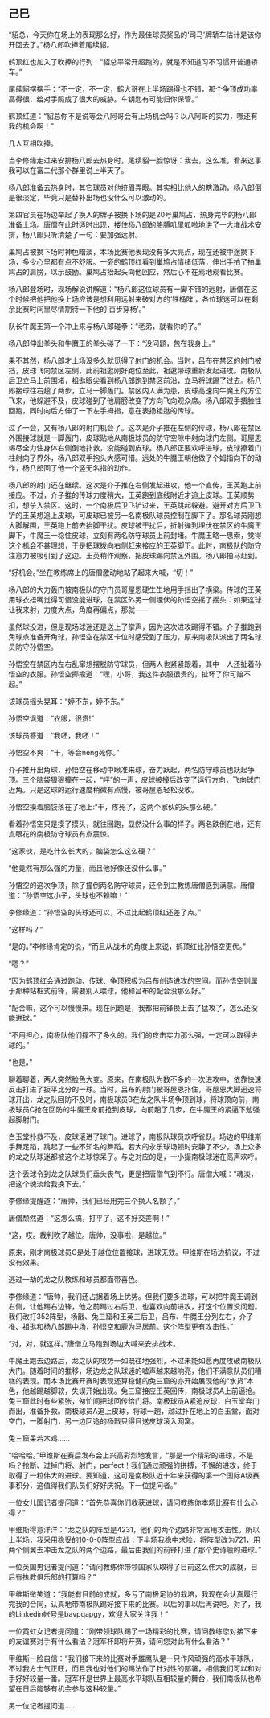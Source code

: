 ## 己巳

“貂总，今天你在场上的表现那么好，作为最佳球员奖品的‘司马’牌轿车估计是该你开回去了。”杨八郎吹捧着尾续貂。

鹤顶红也加入了吹捧的行列：“貂总平常开超跑的，就是不知道习不习惯开普通轿车。”

尾续貂摆摆手：“不一定，不一定，鹤大哥在上半场踢得也不错，那个争顶成功率高得很，给对手照成了很大的威胁。车钥匙有可能归你保管。”

鹤顶红道：“貂总你不是说等会八阿哥会有上场机会吗？以八阿哥的实力，哪还有我的机会啊！”

几人互相吹捧。

当李修缘走过来安排杨八郎去热身时，尾续貂一脸惊讶：我去，这么准，看来这事我可以在富二代那个群里说上半天了。

杨八郎准备去热身时，其它球员对他挤眉弄眼。其实相比他人的瞎激动，杨八郎倒是很淡定，毕竟只是替补出场也没什么可以激动的。

第四官员在场边举起了换人的牌子被换下场的是20号巢鸠占，热身完毕的杨八郎准备上场。唐僧在此时适时出现，搂住杨八郎的胳膊叽里呱啦地讲了一大堆战术安排，杨八郎只听清楚了一句：要加强远射。

巢鸠占被换下场时神色暗淡，本场比赛他表现没有多大亮点，现在还被中途换下场，多少心里都有点不舒服。一旁的鹤顶红看到巢鸠占情绪低落，伸出手拍了拍巢鸠占的肩膀，以示鼓励。巢鸠占抬起头向他回应，然后心不在焉地观看比赛。

杨八郎登场时，现场解说讲解道：“杨八郎这位球员有一脚不错的远射，唐僧在这个时候把他把他换上场应该是想利用远射来破对方的‘铁桶阵’，各位球迷可以在剩余比赛时间里尽情期待一下他的‘百步穿杨’。”

队长牛魔王第一个冲上来与杨八郎碰拳：“老弟，就看你的了。”

杨八郎伸出拳头和牛魔王的拳头碰了一下：“没问题，包在我身上。”

果不其然，杨八郎才上场没多久就觅得了射门的机会。当时，吕布在禁区的射门被挡，皮球飞向禁区左侧，此前祖逖刚好跑位至此，祖逖带球重新发起进攻。南极队后卫立马上前围堵，祖逖眼尖看到杨八郎跑到禁区前沿，立马将球踢了过去。杨八郎接球往右趟了两步，立马一脚轰门。禁区内人满为患，皮球高速向牛魔王的方位飞来，他躲避不及，皮球碰到了他肩膀改变了方向飞向观众席。杨八郎双手捂脸往回跑，同时向后方伸了一下左手拇指，意在表扬祖逖的传球。

过了一会，又有杨八郎的射门机会了。这次是介子推在左侧的传球，杨八郎在禁区外围接球就是一脚轰门，皮球贴地从南极球员的防守空隙中射向球门左侧。哥屋恩竭尽全力住身体右侧倒地扑救，没能碰到皮球。杨八郎正要欢呼进球，皮球擦着门柱射向了界外，杨八郎双手抱头大感可惜。远处的牛魔王朝他做了个姆指向下的动作，杨八郎回了他一个竖无名指的动作。

杨八郎的射门还在继续。这次是介子推在右侧发起进攻，他一个直传，王英跑上前接应。不过，介子推的传球力度稍大，王英跑到底线附近才追上皮球。王英顺势一扣，想杀入禁区。这时，一个南极后卫飞铲过来，王英跳起躲避。避开对方后卫飞铲的王英想追上皮球，可皮球已被另一名南极队球员控制在脚下了。那名球员刚想大脚解围，王英跑上前去抬脚干扰。皮球被干扰后，折射弹到埋伏在禁区的牛魔王脚下，牛魔王一稳住皮球，立刻有两名防守球员上前封堵。牛魔王略一思索，觉得这个机会不甚理想，于是把球拨向右侧赶来接应的王英脚下。此时，南极队的防守注意力被吸引到了这边。王英稍作观察，把皮球踢向禁区外围。杨八郎拍马赶到。

“好机会。”坐在教练席上的唐僧激动地站了起来大喊，“切！”

杨八郎的大力轰门被南极队的守门员哥屋恩硬生生地用手挡出了横梁。传球的王英用球衣捂嘴觉得可惜没能进球，在禁区外另一侧埋伏的孙悟空摇了摇头：如果这球让我来射，力度大点，角度再偏点，那就——

虽然球没进，但是现场球迷还是送上了掌声，因为这次进攻踢得不错。介子推跑到角球点准备开角球，孙悟空在禁区卡位时感受到了压力，原来南极队派出了两名球员防守孙悟空。

孙悟空在禁区内左右乱窜想摆脱防守球员，但两人也紧紧跟着，其中一人还扯着孙悟空的衣服。孙悟空揶揄道：“嘿，小哥，我这件衣服很贵的，扯坏了你可赔不起。”

该球员摇头晃耳：“婷不东，婷不东。”

孙悟空讽道：“衣服，很贵!”

该球员答道：“我呸，我呸！”

孙悟空不爽：“干，等会neng死你。”

介子推开出角球，孙悟空在移动中瞅准来球，奋力跃起，两名防守球员也跃起争顶。三个脑袋狠狠撞在一起，“呯”的一声，皮球被撞后改变了运行方向，飞向球门近角。只是这球的运行速度稍微有点慢，被哥屋恩轻松没收。

孙悟空摸着脑袋落在了地上:“干，疼死了，这两个家伙的头那么硬。”

看着孙悟空只是摸了摸头，就往回跑，显然没什么事的样子。两名跌倒在地，还有点眼花的南极防守球员有点震惊。

“这家伙，是吃什么长大的，脑袋怎么这么硬？”

“他竟然有那么强的力量，而且他好像还没什么事。”

孙悟空的这次争顶，除了撞倒两名防守球员，还令到主教练唐僧感到满意。唐僧道：“孙悟空这小子，头球也不赖嘛！”

李修缘道：“孙悟空的头球还可以，不过比起鹤顶红还差了点。”

“这样吗？”

“是的。”李修缘肯定的说，“而且从战术的角度上来说，鹤顶红比孙悟空更优。”

“嗯？”

“因为鹤顶红会通过跑动、传球、争顶积极为吕布创造进攻的空间。而孙悟空则属于那种站桩式前锋，需要别人喂球，他和吕布的配合没那么好。”

“配合嘛，这个可以慢慢来。现在问题是，我都把前锋换上去了猛攻了，怎么还没能进球。”

“不用担心，南极队他们撑不了多久的。我们的攻击实力那么强，一定可以取得进球的。”

“也是。”

聊着聊着，两人突然脸色大变。原来，在南极队为数不多的一次进攻中，依靠快速反击打进了扳平比分的一球。当时，吕布的射门被哥屋恩扑住，哥屋恩大脚迅速将球开出，龙之队回防不及时，南极球员B在龙之队半场争顶到球，将球顶向前，南极球员C抢在回防的牛魔王身前抢到皮球，向前趟了几步，在牛魔王的紧逼下勉强起脚射门。

白玉堂扑救不及，皮球滚进了球门。进球了，南极队球员欢呼雀跃。场边的甲维斯手舞足蹈，跳起了一些不知名的舞蹈。若大的永乐球场顿时安静了不少，场上众多的龙之队球迷都被这个进球惊呆了。与之对应的是，一小撮南极球迷在高声欢呼。

这个丢球令到龙之队球员们垂头丧气，更是把唐僧气到不行。唐僧大喊：“魂淡，把这个魂淡给我换下去。”

李修缘提醒道：“唐帅，我们已经用完三个换人名额了。”

唐僧颓然道：“这怎么搞，打平了，这不好交差啊！”

“这，哎。裁判吹了越位。唐帅，没事啦，是越位。”

原来，刚才南极球员C是处于越位位置接球，进球无效。甲维斯在场边抗议，不过没有效果。

逃过一劫的龙之队教练和球员都面带喜色。

李修缘道：“唐帅，我们还占据着场上优势。但我们要多进球，可以把牛魔王调到右侧，让他踢右边锋，他之前踢过右后卫，也喜欢向前进攻，打这个位置没问题。我们改打352阵型，杨戬、兔三窟和王英三后卫，吕布、牛魔王分列左右，介子推、祖逖和杨八郎踢中场，孙悟空和鹿为马居前。这个阵型更有攻击性。”

“对，对，就这样。”唐僧立马跑到场边大喊来安排战术。

牛魔王跑去边路后，龙之队的攻势一如既往地强烈，不过未能如愿再度攻破南极队大门。随着时间的推移，场边龙之队球迷的嘘声越来越响亮，他们不满意队员们糟糕的表现。而本场比赛开赛时表现还算稳健的兔三窟的亦开始展现他的“水货”本色，他越踢越脚软，失误开始出现。兔三窟接应王英回传，南极球员A上前逼抢。兔三窟此时有些紧张，匆忙间把球回传给门将。南极球员A紧追皮球，白玉堂弃门而出，准备扑救。南极球员A追上皮球，将球一趟，越过扑在地上的白玉堂，面对空门，一脚射门，另一边回追的杨戬只得目送皮球滚入网窝。

兔三窟呆若木鸡……

“哈哈哈。”甲维斯在赛后发布会上兴高彩烈地发言，“那是一个精彩的进球，不是吗？抢断、过掉门将、射门，perfect！我们通过顽强的拼搏，不懈的进攻，终于取得了一粒伟大的进球。要知道，这可是南极队近十年来获得的第一个国际A级赛事积分，这值得我们队员们好好庆祝。下一位提问者。”

一位女儿国记者提问道：“首先恭喜你们收获进球，请问教练你本场比赛有什么心得？”

甲维斯得意洋洋：“龙之队的阵型是4231，他们的两个边路非常富用攻击性。所以上半场，我采用稳妥的10-0-0阵型应战；下半场我稳中求险，将阵型改为721，用两个侧翼去冲击龙之队的两个边路，最后由我们的前锋打进了那个史诗般的进球。”

一位英国男记者提问道：“请问教练你带领国家队取得了目前这么伟大的成就，日后有执教俱乐部的打算吗？”

甲维斯微笑道：“我能有目前的成就，多亏了南极足协的栽培，我现在会认真履行完我的合同，认真地带南极队踢好接下来的比赛。以后的事以后再说吧。对了，我的Linkedin帐号是bavpqapgy，欢迎大家关注我！”

一位霓虹女记者提问道：“刚带领球队踢了一场精彩的比赛，请问教练您对接下来的友谊赛对手有什么看法？冠军杯即将开赛，请问您对此有什么看法？”

甲维斯一脸自信：“我们接下来的比赛对手雄鹰队是一只作风顽强的高水平球队，不过我方士气正旺，而且我也对他们的踢法作了针对性的部署，相信我们可以和对手好好较量一番。冠军杯是世界上最高水平球队互相较量的舞台，我们南极队也希望在日后能够有机会参与这种较量。”

另一位记者提问道……

